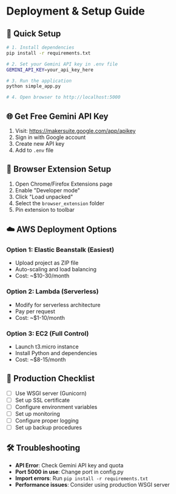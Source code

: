 # Deployment & Setup Guide

## 🚀 Quick Setup
```bash
# 1. Install dependencies
pip install -r requirements.txt

# 2. Set your Gemini API key in .env file
GEMINI_API_KEY=your_api_key_here

# 3. Run the application
python simple_app.py

# 4. Open browser to http://localhost:5000
```

## 🌐 Get Free Gemini API Key
1. Visit: https://makersuite.google.com/app/apikey
2. Sign in with Google account
3. Create new API key
4. Add to `.env` file

## 📱 Browser Extension Setup
1. Open Chrome/Firefox Extensions page
2. Enable "Developer mode"
3. Click "Load unpacked"
4. Select the `browser_extension` folder
5. Pin extension to toolbar

## ☁️ AWS Deployment Options

### Option 1: Elastic Beanstalk (Easiest)
- Upload project as ZIP file
- Auto-scaling and load balancing
- Cost: ~$10-30/month

### Option 2: Lambda (Serverless)
- Modify for serverless architecture
- Pay per request
- Cost: ~$1-10/month

### Option 3: EC2 (Full Control)
- Launch t3.micro instance
- Install Python and dependencies
- Cost: ~$8-15/month

## 🔧 Production Checklist
- [ ] Use WSGI server (Gunicorn)
- [ ] Set up SSL certificate
- [ ] Configure environment variables
- [ ] Set up monitoring
- [ ] Configure proper logging
- [ ] Set up backup procedures

## 🛠️ Troubleshooting
- **API Error**: Check Gemini API key and quota
- **Port 5000 in use**: Change port in config.py
- **Import errors**: Run `pip install -r requirements.txt`
- **Performance issues**: Consider using production WSGI server